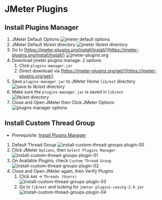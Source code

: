 # JMeter Plugins

## Install Plugins Manager

1. JMeter Default Options
   ![jmeter default options](images/plugins/install-plugins-manager-01.png)
2. JMeter Default lib/ext directory
   ![jmeter lib/ext directory](images/plugins/install-plugins-manager-02.png)
3. Go to [https://jmeter-plugins.org/install/Install/](https://jmeter-plugins.org/install/Install/)
   ![jmeter-plugins.org](images/plugins/install-plugins-manager-03.png)
4. Download jmeter plugins manage: 2 options
   1. Click `plugins-manager.jar`
   2. Direct download via [https://jmeter-plugins.org/get/](https://jmeter-plugins.org/get/)
5. Save `plugins-manager.jar` to JMeter Home `lib/ext` directory
   ![save to lib/ext directory](images/plugins/install-plugins-manager-04.png)
6. Make sure the `plugins-manager.jar` is saved in `lib/ext`
   ![lib/ext directory](images/plugins/install-plugins-manager-05.png)
7. Close and Open JMeter then Click JMeter Options
   ![plugins manager options](images/plugins/install-plugins-manager-06.png)

## Install Custom Thread Group

- Prerequisite: [Install Plugins Manager](#install-plugins-manager)

1. Default Thread Group
   ![install-custom-thread-groups-plugin-00](images/plugins/install-custom-thread-groups-plugin-00.png)
2. Click JMeter `Options`, then `Select Plugins Manager`
   ![install-custom-thread-groups-plugin-01](images/plugins/install-custom-thread-groups-plugin-01.png)
3. On Available Plugins, check `Custom Thread Group`
   ![install-custom-thread-groups-plugin-02](images/plugins/install-custom-thread-groups-plugin-02.png)
4. Close and Open JMeter again, then Verify Plugins
   1. Click `Add` -> `Threads (Users)`
      ![install-custom-thread-groups-plugin-03](images/plugins/install-custom-thread-groups-plugin-03.png)
   2. Go to `lib/ext` and looking for `jmeter-plugins-casutg-2.9.jar`
      ![install-custom-thread-groups-plugin-04](images/plugins/install-custom-thread-groups-plugin-04.png)
